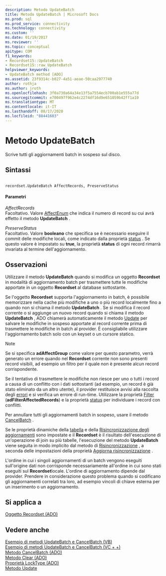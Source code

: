 ```yaml
---
description: Metodo UpdateBatch
title: Metodo UpdateBatch | Microsoft Docs
ms.prod: sql
ms.prod_service: connectivity
ms.technology: connectivity
ms.custom: ''
ms.date: 01/19/2017
ms.reviewer: ''
ms.topic: conceptual
apitype: COM
f1_keywords:
- Recordset15::UpdateBatch
- Recordset15::raw_UpdateBatch
helpviewer_keywords:
- UpdateBatch method [ADO]
ms.assetid: 23f9314c-b027-4a51-aeae-50caa2977740
author: rothja
ms.author: jroth
ms.openlocfilehash: 3f0a730a64a34e13f5a7554ecb700ab1e555a77d
ms.sourcegitcommit: e700497f962e4c2274df16d9e651059b42ff1a10
ms.translationtype: MT
ms.contentlocale: it-IT
ms.lasthandoff: 08/17/2020
ms.locfileid: "88441603"
---
```

# <a name="updatebatch-method"></a>Metodo UpdateBatch
Scrive tutti gli aggiornamenti batch in sospeso sul disco.  
  
## <a name="syntax"></a>Sintassi  
  
```  
  
recordset.UpdateBatch AffectRecords, PreserveStatus  
```  
  
#### <a name="parameters"></a>Parametri  
 *AffectRecords*  
 Facoltativo. Valore [AffectEnum](../../../ado/reference/ado-api/affectenum.md) che indica il numero di record su cui avrà effetto il metodo **UpdateBatch** .  
  
 *PreserveStatus*  
 Facoltativo. Valore **booleano** che specifica se è necessario eseguire il commit delle modifiche locali, come indicato dalla proprietà [status](../../../ado/reference/ado-api/status-property-ado-recordset.md) . Se questo valore è impostato su **true**, la proprietà **status** di ogni record rimarrà invariata al termine dell'aggiornamento.  
  
## <a name="remarks"></a>Osservazioni  
 Utilizzare il metodo **UpdateBatch** quando si modifica un oggetto **Recordset** in modalità di aggiornamento batch per trasmettere tutte le modifiche apportate in un oggetto **Recordset** al database sottostante.  
  
 Se l'oggetto **Recordset** supporta l'aggiornamento in batch, è possibile memorizzare nella cache più modifiche a uno o più record localmente fino a quando non si chiama il metodo **UpdateBatch** . Se si modifica il record corrente o si aggiunge un nuovo record quando si chiama il metodo **UpdateBatch** , ADO chiamerà automaticamente il metodo [Update](../../../ado/reference/ado-api/update-method.md) per salvare le modifiche in sospeso apportate al record corrente prima di trasmettere le modifiche in batch al provider. È consigliabile utilizzare l'aggiornamento batch solo con un keyset o un cursore statico.  
  
> [!NOTE]
>  Se si specifica **adAffectGroup** come valore per questo parametro, verrà generato un errore quando nel **Recordset** corrente non sono presenti record visibili, ad esempio un filtro per il quale non è presente alcun record corrispondente.  
  
 Se il tentativo di trasmettere le modifiche non riesce per uno o tutti i record a causa di un conflitto con i dati sottostanti (ad esempio, un record è già stato eliminato da un altro utente), il provider restituisce avvisi alla raccolta degli [errori](../../../ado/reference/ado-api/errors-collection-ado.md) e si verifica un errore di run-time. Utilizzare la proprietà [Filter](../../../ado/reference/ado-api/filter-property.md) (**adFilterAffectedRecords**) e la proprietà [status](../../../ado/reference/ado-api/status-property-ado-recordset.md) per individuare i record con conflitti.  
  
 Per annullare tutti gli aggiornamenti batch in sospeso, usare il metodo [CancelBatch](../../../ado/reference/ado-api/cancelbatch-method-ado.md) .  
  
 Se le proprietà dinamiche della [tabella](../../../ado/reference/ado-api/unique-table-unique-schema-unique-catalog-properties-dynamic-ado.md) e della [Risincronizzazione degli aggiornamenti](../../../ado/reference/ado-api/update-resync-property-dynamic-ado.md) sono impostate e il **Recordset** è il risultato dell'esecuzione di un'operazione di join su più tabelle, l'esecuzione del metodo **UpdateBatch** viene seguita in modo implicito dal metodo di [Risincronizzazione](../../../ado/reference/ado-api/resync-method.md) , a seconda delle impostazioni della proprietà [Aggiorna risincronizzazione](../../../ado/reference/ado-api/update-resync-property-dynamic-ado.md) .  
  
 L'ordine in cui i singoli aggiornamenti di un batch vengono eseguiti sull'origine dati non corrisponde necessariamente all'ordine in cui sono stati eseguiti sul **Recordset**locale. L'ordine di aggiornamento dipende dal provider. Prendere in considerazione questo problema quando si codificano gli aggiornamenti correlati tra loro, ad esempio vincoli di chiave esterna per un inserimento o un aggiornamento.  
  
## <a name="applies-to"></a>Si applica a  
 [Oggetto Recordset (ADO)](../../../ado/reference/ado-api/recordset-object-ado.md)  
  
## <a name="see-also"></a>Vedere anche  
 [Esempio di metodi UpdateBatch e CancelBatch (VB)](../../../ado/reference/ado-api/updatebatch-and-cancelbatch-methods-example-vb.md)   
 [Esempio di metodi UpdateBatch e CancelBatch (VC + +)](../../../ado/reference/ado-api/updatebatch-and-cancelbatch-methods-example-vc.md)   
 [Metodo CancelBatch (ADO)](../../../ado/reference/ado-api/cancelbatch-method-ado.md)   
 [Metodo Clear (ADO)](../../../ado/reference/ado-api/clear-method-ado.md)   
 [Proprietà LockType (ADO)](../../../ado/reference/ado-api/locktype-property-ado.md)   
 [Metodo Update](../../../ado/reference/ado-api/update-method.md)
